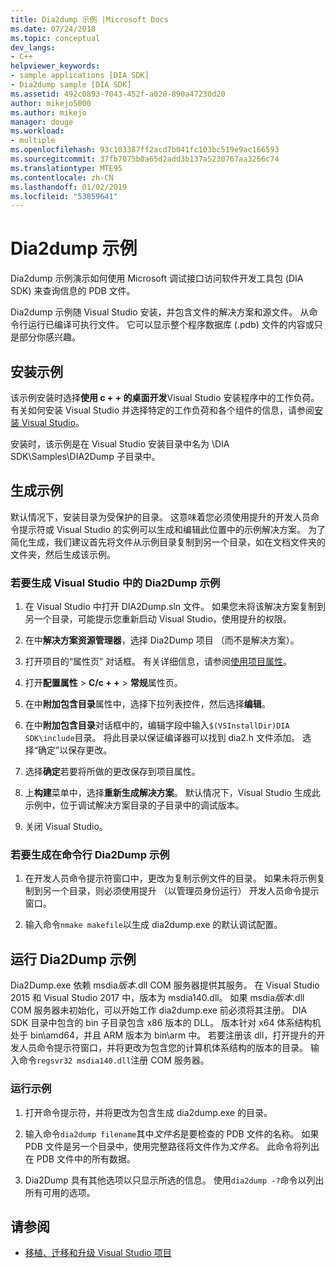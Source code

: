 ```yaml
---
title: Dia2dump 示例 |Microsoft Docs
ms.date: 07/24/2018
ms.topic: conceptual
dev_langs:
- C++
helpviewer_keywords:
- sample applications [DIA SDK]
- Dia2dump sample [DIA SDK]
ms.assetid: 492c0893-7043-452f-a020-890a47230d20
author: mikejo5000
ms.author: mikejo
manager: douge
ms.workload:
- multiple
ms.openlocfilehash: 93c103387ff2acd7b041fc103bc519e9ac166593
ms.sourcegitcommit: 37fb7075b0a65d2add3b137a5230767aa3266c74
ms.translationtype: MTE95
ms.contentlocale: zh-CN
ms.lasthandoff: 01/02/2019
ms.locfileid: "53859641"
---
```

# <a name="dia2dump-sample"></a>Dia2dump 示例

Dia2dump 示例演示如何使用 Microsoft 调试接口访问软件开发工具包 (DIA SDK) 来查询信息的 PDB 文件。

Dia2dump 示例随 Visual Studio 安装，并包含文件的解决方案和源文件。 从命令行运行已编译可执行文件。 它可以显示整个程序数据库 (.pdb) 文件的内容或只是部分你感兴趣。

## <a name="install-the-sample"></a>安装示例

该示例安装时选择**使用 c + + 的桌面开发**Visual Studio 安装程序中的工作负荷。 有关如何安装 Visual Studio 并选择特定的工作负荷和各个组件的信息，请参阅[安装 Visual Studio](../../install/install-visual-studio.md)。

安装时，该示例是在 Visual Studio 安装目录中名为 \DIA SDK\Samples\DIA2Dump 子目录中。

## <a name="build-the-sample"></a>生成示例

默认情况下，安装目录为受保护的目录。 这意味着您必须使用提升的开发人员命令提示符或 Visual Studio 的实例可以生成和编辑此位置中的示例解决方案。 为了简化生成，我们建议首先将文件从示例目录复制到另一个目录，如在文档文件夹的文件夹，然后生成该示例。

### <a name="to-build-the-dia2dump-sample-in-visual-studio"></a>若要生成 Visual Studio 中的 Dia2Dump 示例

1. 在 Visual Studio 中打开 DIA2Dump.sln 文件。 如果您未将该解决方案复制到另一个目录，可能提示您重新启动 Visual Studio，使用提升的权限。

1. 在中**解决方案资源管理器**，选择 Dia2Dump 项目 （而不是解决方案）。

1. 打开项目的“属性页”  对话框。 有关详细信息，请参阅[使用项目属性](/cpp/ide/working-with-project-properties)。

1. 打开**配置属性** > **C/c + +** > **常规**属性页。

1. 在中**附加包含目录**属性中，选择下拉列表控件，然后选择**编辑**。

1. 在中**附加包含目录**对话框中的，编辑字段中输入`$(VSInstallDir)DIA SDK\include`目录。 将此目录以保证编译器可以找到 dia2.h 文件添加。 选择“确定”以保存更改。

1. 选择**确定**若要将所做的更改保存到项目属性。

1. 上**构建**菜单中，选择**重新生成解决方案**。 默认情况下，Visual Studio 生成此示例中，位于调试解决方案目录的子目录中的调试版本。

1. 关闭 Visual Studio。

### <a name="to-build-the-dia2dump-sample-at-the-command-line"></a>若要生成在命令行 Dia2Dump 示例

1. 在开发人员命令提示符窗口中，更改为复制示例文件的目录。 如果未将示例复制到另一个目录，则必须使用提升 （以管理员身份运行） 开发人员命令提示窗口。

1. 输入命令`nmake makefile`以生成 dia2dump.exe 的默认调试配置。

## <a name="run-the-dia2dump-sample"></a>运行 Dia2Dump 示例

Dia2Dump.exe 依赖 msdia*版本*.dll COM 服务器提供其服务。 在 Visual Studio 2015 和 Visual Studio 2017 中，版本为 msdia140.dll。 如果 msdia*版本*.dll COM 服务器未初始化，可以开始工作 dia2dump.exe 前必须将其注册。 DIA SDK 目录中包含的 bin 子目录包含 x86 版本的 DLL。 版本针对 x64 体系结构机处于 bin\amd64，并且 ARM 版本为 bin\arm 中。 若要注册该 dll，打开提升的开发人员命令提示符窗口，并将更改为包含您的计算机体系结构的版本的目录。 输入命令`regsvr32 msdia140.dll`注册 COM 服务器。

### <a name="to-run-the-sample"></a>运行示例

1. 打开命令提示符，并将更改为包含生成 dia2dump.exe 的目录。

1. 输入命令`dia2dump filename`其中*文件名*是要检查的 PDB 文件的名称。 如果 PDB 文件是另一个目录中，使用完整路径将文件作为*文件名*。 此命令将列出在 PDB 文件中的所有数据。

1. Dia2Dump 具有其他选项以只显示所选的信息。 使用`dia2dump -?`命令以列出所有可用的选项。

## <a name="see-also"></a>请参阅

- [移植、迁移和升级 Visual Studio 项目](../../porting/port-migrate-and-upgrade-visual-studio-projects.md)  
